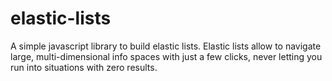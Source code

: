 # elastic-lists
A simple javascript library to build elastic lists. Elastic lists allow to navigate large, multi-dimensional info spaces with just a few clicks, never letting you run into situations with zero results.

